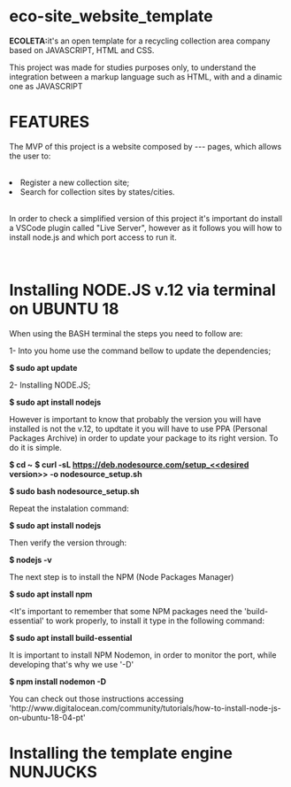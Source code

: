 # eco-site_website_template

<strong>ECOLETA:</strong>it's an open template for a recycling collection area company based on JAVASCRIPT, HTML and CSS.</br>
<p>This project was made for studies purposes only, to understand the integration between a markup language such as HTML, with
and a dinamic one as JAVASCRIPT</p>

<h1>FEATURES</h1>
<p>The MVP of this project is a website composed by --- pages, which allows the user to:</p></br>
<li>Register a new collection site;</li>
<li>Search for collection sites by states/cities.</li></br>

<p>In order to check a simplified version of this project it's important do install a VSCode plugin called "Live Server", however as it follows you will
how to install node.js and which port access to run it.</p></br>

<h1>Installing NODE.JS v.12 via terminal on UBUNTU 18</h1>

<p>When using the BASH terminal the steps you need to follow are:</p>

<p>1- Into you home use the command bellow to update the dependencies;</p>
  <strong>$ sudo apt update</strong>
  
<p>2- Installing NODE.JS;</p>
  <strong>$ sudo apt install nodejs</strong>
  
<p>However is important to know that probably the version you will have installed is not the v.12, to updtate it you will have to use PPA (Personal Packages
 Archive) in order to update your package to its right version. To do it is simple.</p>

<strong>$ cd ~</strong>
<strong>$ curl -sL https://deb.nodesource.com/setup_<<desired version>> -o nodesource_setup.sh</strong>

<strong>$ sudo bash nodesource_setup.sh</strong>

<p>Repeat the instalation command:</p>
<strong>$ sudo apt install nodejs</strong>

<p>Then verify the version through:</p>
<strong>$ nodejs -v</strong>

<p>The next step is to install the NPM (Node Packages Manager)</p>

<strong>$ sudo apt install npm</strong>

<It's important to remember that some NPM packages need the 'build-essential' to work properly, to install it type in the following command:

<strong>$ sudo apt install build-essential</strong>

<p>It is important to install NPM Nodemon, in order to monitor the port, while developing that's why we use '-D'</p>

<strong>$ npm install nodemon -D</strong>

<p>You can check out those instructions accessing 'http://www.digitalocean.com/community/tutorials/how-to-install-node-js-on-ubuntu-18-04-pt'</p>

<h1>Installing the template engine NUNJUCKS</h1>
